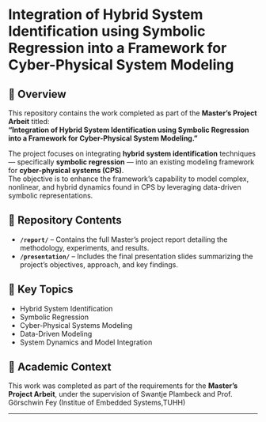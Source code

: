 # Integration of Hybrid System Identification using Symbolic Regression into a Framework for Cyber-Physical System Modeling

## 📘 Overview  
This repository contains the work completed as part of the **Master’s Project Arbeit** titled:  
**“Integration of Hybrid System Identification using Symbolic Regression into a Framework for Cyber-Physical System Modeling.”**

The project focuses on integrating **hybrid system identification** techniques — specifically **symbolic regression** — into an existing modeling framework for **cyber-physical systems (CPS)**.  
The objective is to enhance the framework’s capability to model complex, nonlinear, and hybrid dynamics found in CPS by leveraging data-driven symbolic representations.

## 📂 Repository Contents  
- **`/report/`** – Contains the full Master’s project report detailing the methodology, experiments, and results.  
- **`/presentation/`** – Includes the final presentation slides summarizing the project’s objectives, approach, and key findings.  

## 🧠 Key Topics  
- Hybrid System Identification  
- Symbolic Regression  
- Cyber-Physical Systems Modeling  
- Data-Driven Modeling  
- System Dynamics and Model Integration  

## 🏫 Academic Context  
This work was completed as part of the requirements for the **Master’s Project Arbeit**, under the supervision of Swantje Plambeck and Prof. Görschwin Fey (Institue of Embedded Systems,TUHH)

---
